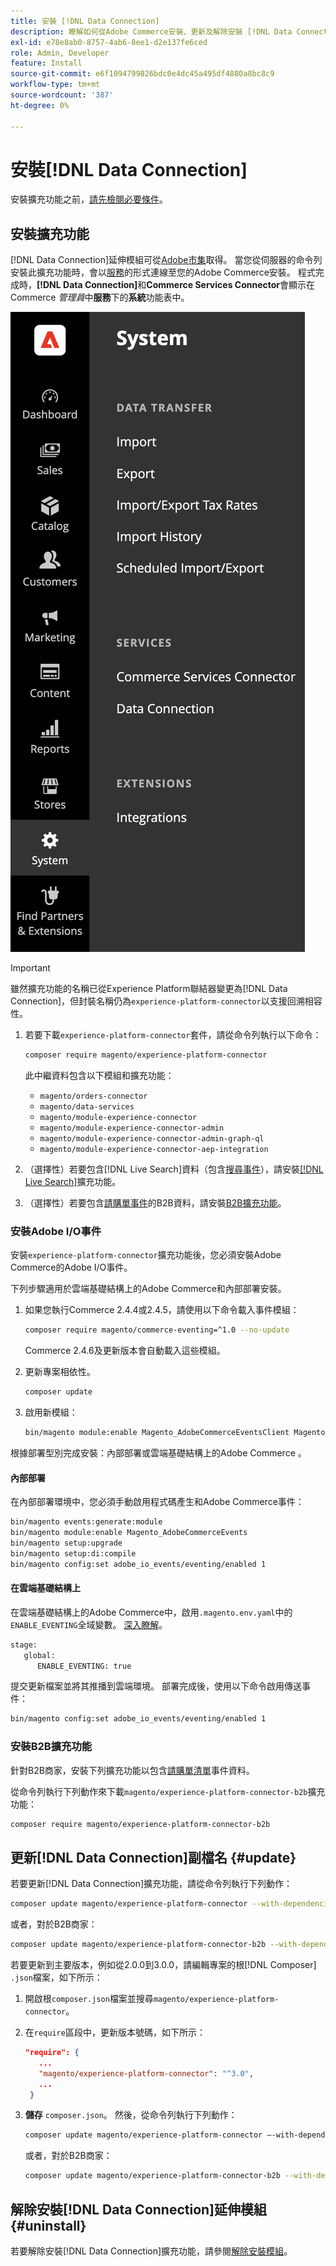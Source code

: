 ```yaml
---
title: 安裝 [!DNL Data Connection]
description: 瞭解如何從Adobe Commerce安裝、更新及解除安裝 [!DNL Data Connection] 擴充功能。
exl-id: e78e8ab0-8757-4ab6-8ee1-d2e137fe6ced
role: Admin, Developer
feature: Install
source-git-commit: e6f1094799826bdc0e4dc45a495df4880a8bc8c9
workflow-type: tm+mt
source-wordcount: '387'
ht-degree: 0%

---
```


# 安裝[!DNL Data Connection]

安裝擴充功能之前，[請先檢閱必要條件](overview.md#prereqs)。

## 安裝擴充功能

[!DNL Data Connection]延伸模組可從[Adobe市集](https://commercemarketplace.adobe.com/magento-experience-platform-connector.html)取得。 當您從伺服器的命令列安裝此擴充功能時，會以[服務](../landing/saas.md)的形式連線至您的Adobe Commerce安裝。 程式完成時，**[!DNL Data Connection]**&#x200B;和&#x200B;**Commerce Services Connector**&#x200B;會顯示在Commerce _管理員_&#x200B;中&#x200B;**服務**&#x200B;下的&#x200B;**系統**&#x200B;功能表中。

![[!DNL Data Connection]延伸模組管理員檢視](assets/epc-adminui.png)

>[!IMPORTANT]
>
>雖然擴充功能的名稱已從Experience Platform聯結器變更為[!DNL Data Connection]，但封裝名稱仍為`experience-platform-connector`以支援回溯相容性。

1. 若要下載`experience-platform-connector`套件，請從命令列執行以下命令：

   ```bash
   composer require magento/experience-platform-connector
   ```

   此中繼資料包含以下模組和擴充功能：

   - `magento/orders-connector`
   - `magento/data-services`
   - `magento/module-experience-connector`
   - `magento/module-experience-connector-admin`
   - `magento/module-experience-connector-admin-graph-ql`
   - `magento/module-experience-connector-aep-integration`

1. （選擇性）若要包含[!DNL Live Search]資料（包含[搜尋事件](events.md#search-events)），請安裝[[!DNL Live Search]](../live-search/install.md)擴充功能。

1. （選擇性）若要包含[請購單事件](events.md#b2b-events)的B2B資料，請安裝[B2B擴充功能](#install-the-b2b-extension)。

### 安裝Adobe I/O事件

安裝`experience-platform-connector`擴充功能後，您必須安裝Adobe Commerce的Adobe I/O事件。

下列步驟適用於雲端基礎結構上的Adobe Commerce和內部部署安裝。

1. 如果您執行Commerce 2.4.4或2.4.5，請使用以下命令載入事件模組：

   ```bash
   composer require magento/commerce-eventing=^1.0 --no-update
   ```

   Commerce 2.4.6及更新版本會自動載入這些模組。

1. 更新專案相依性。

   ```bash
   composer update
   ```

1. 啟用新模組：

   ```bash
   bin/magento module:enable Magento_AdobeCommerceEventsClient Magento_AdobeCommerceEventsGenerator Magento_AdobeIoEventsClient Magento_AdobeCommerceOutOfProcessExtensibility
   ```

根據部署型別完成安裝：內部部署或雲端基礎結構上的Adobe Commerce 。

#### 內部部署

在內部部署環境中，您必須手動啟用程式碼產生和Adobe Commerce事件：

```bash
bin/magento events:generate:module
bin/magento module:enable Magento_AdobeCommerceEvents
bin/magento setup:upgrade
bin/magento setup:di:compile
bin/magento config:set adobe_io_events/eventing/enabled 1
```

#### 在雲端基礎結構上

在雲端基礎結構上的Adobe Commerce中，啟用`.magento.env.yaml`中的`ENABLE_EVENTING`全域變數。 [深入瞭解](https://experienceleague.adobe.com/docs/commerce-cloud-service/user-guide/configure/env/stage/variables-global.html#enable_eventing)。

```bash
stage:
   global:
      ENABLE_EVENTING: true
```

提交更新檔案並將其推播到雲端環境。 部署完成後，使用以下命令啟用傳送事件：

```bash
bin/magento config:set adobe_io_events/eventing/enabled 1
```

### 安裝B2B擴充功能

針對B2B商家，安裝下列擴充功能以包含[請購單清單](events.md#b2b-events)事件資料。

從命令列執行下列動作來下載`magento/experience-platform-connector-b2b`擴充功能：

```bash
composer require magento/experience-platform-connector-b2b
```

## 更新[!DNL Data Connection]副檔名 {#update}

若要更新[!DNL Data Connection]擴充功能，請從命令列執行下列動作：

```bash
composer update magento/experience-platform-connector --with-dependencies
```

或者，對於B2B商家：

```bash
composer update magento/experience-platform-connector-b2b --with-dependencies
```

若要更新到主要版本，例如從2.0.0到3.0.0，請編輯專案的根[!DNL Composer] `.json`檔案，如下所示：

1. 開啟根`composer.json`檔案並搜尋`magento/experience-platform-connector`。

1. 在`require`區段中，更新版本號碼，如下所示：

   ```json
   "require": {
      ...
      "magento/experience-platform-connector": "^3.0",
      ...
    }
   ```

1. **儲存** `composer.json`。 然後，從命令列執行下列動作：

   ```bash
   composer update magento/experience-platform-connector –-with-dependencies
   ```

   或者，對於B2B商家：

   ```bash
   composer update magento/experience-platform-connector-b2b --with-dependencies
   ```

## 解除安裝[!DNL Data Connection]延伸模組 {#uninstall}

若要解除安裝[!DNL Data Connection]擴充功能，請參閱[解除安裝模組](https://experienceleague.adobe.com/docs/commerce-operations/installation-guide/tutorials/uninstall-modules.html)。
